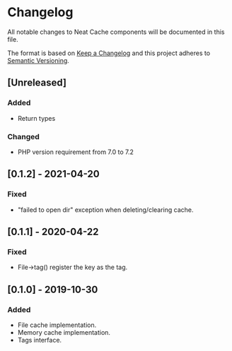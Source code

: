 # Changelog
All notable changes to Neat Cache components will be documented in this file.

The format is based on [Keep a Changelog](https://keepachangelog.com/en/1.0.0/)
and this project adheres to [Semantic Versioning](https://semver.org/spec/v2.0.0.html).

## [Unreleased]
### Added
- Return types

### Changed
- PHP version requirement from 7.0 to 7.2

## [0.1.2] - 2021-04-20
### Fixed
- "failed to open dir" exception when deleting/clearing cache.

## [0.1.1] - 2020-04-22
### Fixed
- File->tag() register the key as the tag.

## [0.1.0] - 2019-10-30
### Added
- File cache implementation.
- Memory cache implementation.
- Tags interface.
